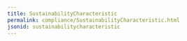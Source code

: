 ```yaml
---
title: SustainabilityCharacteristic
permalink: compliance/SustainabilityCharacteristic.html
jsonid: sustainabilitycharacteristic
---
```

